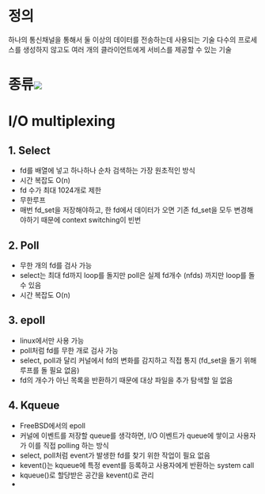 # 정의
하나의 통신채널을 통해서 둘 이상의 데이터를 전송하는데 사용되는 기술
다수의 프로세스를 생성하지 않고도 여러 개의 클라이언트에게 서비스를 제공할 수 있는 기술

# 종류![](https://i.imgur.com/by9i2u4.png)

# I/O multiplexing
## 1. Select
- fd를 배열에 넣고 하나하나 순차 검색하는 가장 원초적인 방식
- 시간 복잡도 O(n)
- fd 수가 최대 1024개로 제한
- 무한루프
- 매번 fd_set을 저장해야하고, 한 fd에서 데이터가 오면 기존 fd_set을 모두 변경해야하기 때문에 context switching이 빈번

## 2. Poll
- 무한 개의 fd를 검사 가능
- select는 최대 fd까지 loop를 돌지만 poll은 실제 fd개수 (nfds) 까지만 loop를 돌 수 있음
- 시간 복잡도 O(n)

## 3. epoll
- linux에서만 사용 가능
- poll처럼 fd를 무한 개로 검사 가능
- select, poll과 달리 커널에서 fd의 변화를 감지하고 직접 통지 (fd_set을 돌기 위해 루프를 돌 필요 없음)
- fd의 개수가 아닌 목록을 반환하기 때문에 대상 파일을 추가 탐색할 일 없음

## 4. Kqueue
- FreeBSD에서의 epoll
- 커널에 이벤트를 저장할 queue를 생각하면, I/O 이벤트가 queue에 쌓이고 사용자가 이를 직접 polling 하는 방식
- select, poll처럼 event가 발생한 fd를 찾기 위한 작업이 필요 없음
- kevent()는 kqueue에 특정 event를 등록하고 사용자에게 반환하는 system call
- kqueue()로 할당받은 공간을 kevent()로 관리
- 